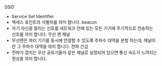 SSID
- Service Set Identifier
- 액세스 포인트의 식별자를 의미 합니다.
beacon
- 자기 자신을 알리는 신호를 네트워크 안에 있는 모든 기기에 주기적으로 전송하는 신호를 의미 합니다.
무선 랜 채널
- 무선랜은 여러 기기를 동시에 연결할 수 있도록 주파수 대역을 분할 하는데, 채널이란 그 주파수 대역을 의미 합니다.
전파 간섭
- 전파가 겹치는 무선 공유기들이 같은 채널로 설정되어 있으면 통신 속도가 느려지는 현상을 의미 합니다.